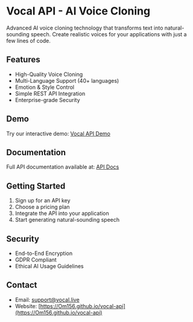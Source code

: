 # Vocal API - AI Voice Cloning

Advanced AI voice cloning technology that transforms text into natural-sounding speech. Create realistic voices for your applications with just a few lines of code.

## Features

- High-Quality Voice Cloning
- Multi-Language Support (40+ languages)
- Emotion & Style Control
- Simple REST API Integration
- Enterprise-grade Security

## Demo

Try our interactive demo: [Vocal API Demo](https://Om156.github.io/vocal-api#demo)

## Documentation

Full API documentation available at: [API Docs](https://Om156.github.io/vocal-api#api-docs)

## Getting Started

1. Sign up for an API key
2. Choose a pricing plan
3. Integrate the API into your application
4. Start generating natural-sounding speech

## Security

- End-to-End Encryption
- GDPR Compliant
- Ethical AI Usage Guidelines

## Contact

- Email: support@vocal.live
- Website: [https://Om156.github.io/vocal-api](https://Om156.github.io/vocal-api)
